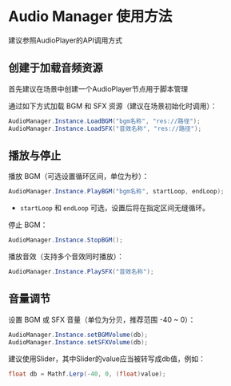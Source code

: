 # Audio Manager 使用方法
建议参照AudioPlayer的API调用方式

## 创建于加载音频资源
首先建议在场景中创建一个AudioPlayer节点用于脚本管理

通过如下方式加载 BGM 和 SFX 资源（建议在场景初始化时调用）：

```csharp
AudioManager.Instance.LoadBGM("bgm名称", "res://路径");
AudioManager.Instance.LoadSFX("音效名称", "res://路径");
```

## 播放与停止

播放 BGM（可选设置循环区间，单位为秒）：

```csharp
AudioManager.Instance.PlayBGM("bgm名称", startLoop, endLoop);
```
- `startLoop` 和 `endLoop` 可选，设置后将在指定区间无缝循环。

停止 BGM：

```csharp
AudioManager.Instance.StopBGM();
```

播放音效（支持多个音效同时播放）：

```csharp
AudioManager.Instance.PlaySFX("音效名称");
```

## 音量调节

设置 BGM 或 SFX 音量（单位为分贝，推荐范围 -40 ~ 0）：

```csharp
AudioManager.Instance.setBGMVolume(db);
AudioManager.Instance.setSFXVolume(db);
```

建议使用Slider，其中Slider的value应当被转写成db值，例如：
```csharp
float db = Mathf.Lerp(-40, 0, (float)value);
```
